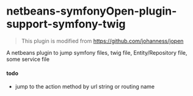 # netbeans-symfonyOpen-plugin-support-symfony-twig

> This plugin is modified from https://github.com/johanness/jopen


A netbeans plugin to jump symfony files, twig file, Entity/Repository file, some service file

#### todo

- jump to the action method by url string or routing name


